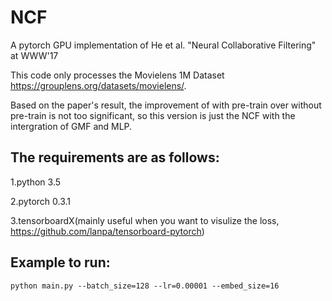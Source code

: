 # NCF
A pytorch GPU implementation of He et al. "Neural Collaborative Filtering" at WWW'17

This code only processes the Movielens 1M Dataset https://grouplens.org/datasets/movielens/. 

Based on the paper's result, the improvement of with pre-train over without pre-train is not too significant, so this version is just the NCF with the intergration of GMF and MLP.


## The requirements are as follows:
1.python 3.5

2.pytorch 0.3.1

3.tensorboardX(mainly useful when you want to visulize the loss, https://github.com/lanpa/tensorboard-pytorch)


## Example to run:
```
python main.py --batch_size=128 --lr=0.00001 --embed_size=16
```
